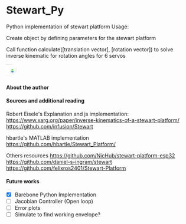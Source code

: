 # Stewart_Py
 Python implementation of stewart platform
 Usage: 
 
 
 Create object by defining parameters for the stewart platform
 
 Call function calculate([translation vector], [rotation vector]) to solve inverse kinematic for rotation angles for 6 servos
 
 [<img src="/doc/readme_resources/ezgif-7-487de93db9.gif" width="32" height="32">](/doc/readme_resources/ezgif-7-487de93db9.gif)

#### About the author

#### Sources and additional reading
Robert Eisele's Explanation and js implementation: 
https://www.xarg.org/paper/inverse-kinematics-of-a-stewart-platform/
https://github.com/infusion/Stewart

hbartle's MATLAB implementation
https://github.com/hbartle/Stewart_Platform/

Others resources
https://github.com/NicHub/stewart-platform-esp32
https://github.com/daniel-s-ingram/stewart
https://github.com/felixros2401/Stewart-Platform

#### Future works
- [x] Barebone Python Implementation
- [ ] Jacobian Controller (Open loop)
- [ ] Error plots
- [ ] Simulate to find working envelope?
